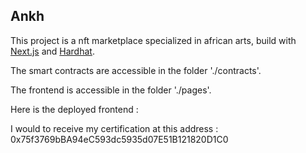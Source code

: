 ## Ankh

This project is a nft marketplace specialized in african arts, build with [Next.js](https://nextjs.org/) and [Hardhat](https://hardhat.org/).

The smart contracts are accessible in the folder './contracts'.

The frontend is accessible in the folder './pages'.

Here is the deployed frontend :

I would to receive my certification at this address : 0x75f3769bBA94eC593dc5935d07E51B121820D1C0
